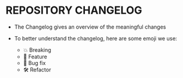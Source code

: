 # REPOSITORY CHANGELOG

- The Changelog gives an overview of the meaningful changes

- To better understand the changelog, here are some emoji we use:

  - 💥 Breaking
  - 🚀 Feature
  - 🐛 Bug fix
  - 🛠 Refactor

<!-- CHANGELOG:INSERT -->
